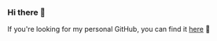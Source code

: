 ### Hi there 👋

If you're looking for my personal GitHub, you can find it [here](https://github.com/ciaranevans) 👀
